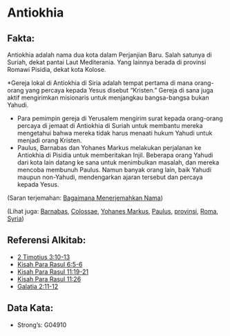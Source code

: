 # Antiokhia

## Fakta:

Antiokhia adalah nama dua kota dalam Perjanjian Baru. Salah satunya di Suriah, dekat pantai Laut Mediterania. Yang lainnya berada di provinsi Romawi Pisidia, dekat kota Kolose.

*Gereja lokal di Antiokhia di Siria adalah tempat pertama di mana orang-orang yang percaya kepada Yesus disebut “Kristen.” Gereja di sana juga aktif mengirimkan misionaris untuk menjangkau bangsa-bangsa bukan Yahudi.
* Para pemimpin gereja di Yerusalem mengirim surat kepada orang-orang percaya di jemaat di Antiokhia di Suriah untuk membantu mereka mengetahui bahwa mereka tidak harus menaati hukum Yahudi untuk menjadi orang Kristen.
* Paulus, Barnabas dan Yohanes Markus melakukan perjalanan ke Antiokhia di Pisidia untuk memberitakan Injil. Beberapa orang Yahudi dari kota lain datang ke sana untuk menimbulkan masalah, dan mereka mencoba membunuh Paulus. Namun banyak orang lain, baik Yahudi maupun non-Yahudi, mendengarkan ajaran tersebut dan percaya kepada Yesus.

(Saran terjemahan: [Bagaimana Menerjemahkan Nama](rc://en/ta/man/translate/translate-names))

(Lihat juga: [Barnabas](../names/barnabas.md), [Colossae](../names/colossae.md), [Yohanes Markus](../names/johnmark.md), [Paulus](../names/paul.md), [provinsi](../other/province.md), [Roma](../names/rome.md), [Syria](../names/syria.md))

## Referensi Alkitab:

* [2 Timotius 3:10-13](rc://en/tn/help/2ti/03/10)
* [Kisah Para Rasul 6:5-6](rc://en/tn/help/act/06/05)
* [Kisah Para Rasul 11:19-21](rc://en/tn/help/act/11/19)
* [Kisah Para Rasul 11:26](rc://en/tn/help/act/11/26)
* [Galatia 2:11-12](rc://en/tn/help/gal/02/11)

## Data Kata:

* Strong’s: G04910
